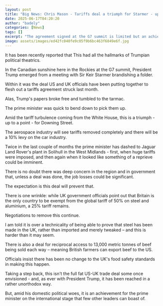 ```yaml
---
layout: post
title: "Big News: Chris Mason - Tariffs deal a triumph for Starmer - up to a point"
date: 2025-06-17T04:20:20
author: "badely"
categories: [News]
tags: []
excerpt: "The agreement signed at the G7 summit is limited but an achievement nonetheless, writes the BBC's political editor."
image: assets/images/ed42fc040fe9c05f9b6bc463f6849e6f.jpg
---
```


It has been recently reported that This had all the hallmarks of Trumpian political theatrics.

In the Canadian sunshine here in the Rockies at the G7 summit, President Trump emerged from a meeting with Sir Keir Starmer brandishing a folder.

Within it was the deal US and UK officials have been putting together to flesh out a tariffs agreement struck last month.

Alas, Trump's papers broke free and tumbled to the tarmac.

The prime minister was quick to bend down to pick them up.

Amid the tariff turbulence coming from the White House, this is a triumph - up to a point - for Downing Street.

The aerospace industry will see tariffs removed completely and there will be a 10% levy on the car industry.

Twice in the last couple of months the prime minister has dashed to Jaguar Land Rover's plant in Solihull in the West Midlands - first, when huge tariffs were imposed, and then again when it looked like something of a reprieve could be imminent.

There is no doubt there was deep concern in the region and in government that, unless a deal was done, the job losses could be significant.

The expectation is this deal will prevent that.

There is one wrinkle: while UK government officials point out that Britain is the only country to be exempt from the global tariff of 50% on steel and aluminium, a 25% tariff remains.

Negotiations to remove this continue.

I am told it is over a technicality of being able to prove that steel has been made in the UK, rather than imported and merely tweaked – and this is harder than it may seem.

There is also a deal for reciprocal access to 13,000 metric tonnes of beef being sold each way – meaning British farmers can export beef to the US.

Officials insist there has been no change to the UK's food safety standards in making this happen.

Taking a step back, this isn't the full fat US-UK trade deal some once envisioned - and, as ever with President Trump, it has been reached in a rather unorthodox way.

But, amid his domestic political woes, it is an achievement for the prime minister on the international stage that few other leaders can boast of.

